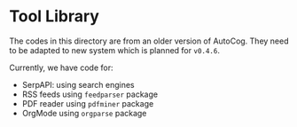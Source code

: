 Tool Library
============

The codes in this directory are from an older version of AutoCog.
They need to be adapted to new system which is planned for `v0.4.6`.

Currently, we have code for:
 - SerpAPI: using search engines
 - RSS feeds using `feedparser` package
 - PDF reader using `pdfminer` package
 - OrgMode using `orgparse` package

